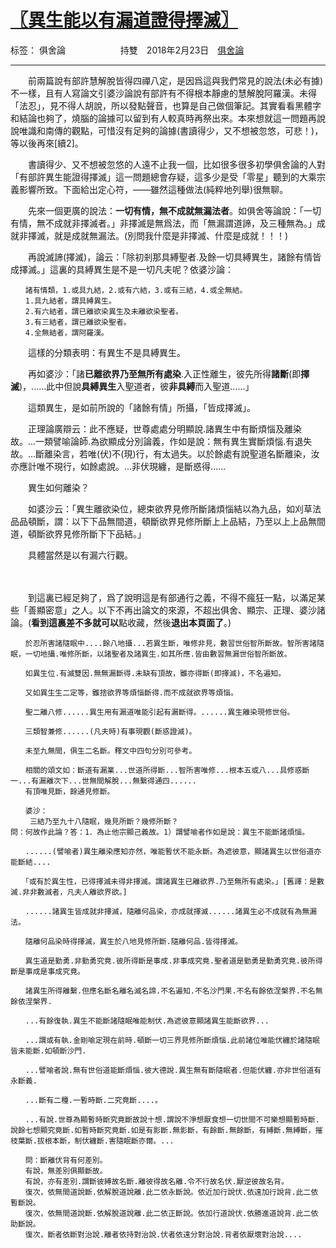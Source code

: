 ﻿# [〖異生能以有漏道證得擇滅〗][1]

标签： 俱舍論
　　　　　　持雙　2018年2月23日　[俱舍論](https://mp.weixin.qq.com/s/HNNfqC3dI2HMy4MXRWK-pw)

---

　　前兩篇說有部許慧解脫皆得四禪八定，是因爲這與我們常見的說法(未必有據)不一樣，且有人寫論文引婆沙論說有部許有不得根本靜慮的慧解脫阿羅漢。未得「法忍」，見不得人胡說，所以發點聲音，也算是自己做個筆記。其實看看黑體字和結論也夠了，燒腦的論據可以留到有人較真時再祭出來。本來想就這一問題再說說唯識和南傳的觀點，可惜沒有足夠的論據(書讀得少，又不想被忽悠，可悲！)，等以後再來\[續2\]。

　　書讀得少、又不想被忽悠的人遠不止我一個，比如很多很多初學俱舍論的人對「有部許異生能證得擇滅」這一問題總會存疑，這多少是受「零星」聽到的大乘宗義影響所致。下面給出定心符，——雖然這種做法(純粹地列舉)很無聊。

　　先來一個更廣的說法：**一切有情，無不成就無漏法者**。如俱舍等論說：「一切有情，無不成就非擇滅者。」非擇滅是無爲法，而「無漏謂道諦，及三種無為。」成就非擇滅，就是成就無漏法。(別問我什麼是非擇滅、什麼是成就！！！)

　　再說滅諦(擇滅)，論云：「除初剎那具縛聖者.及餘一切具縛異生，諸餘有情皆成擇滅。」這裏的具縛異生是不是一切凡夫呢？依婆沙論：

    　　諸有情類，1.或具九結，2.或有六結，3.或有三結，4.或全無結。
    　　1.具九結者，謂具縛異生。
    　　2.有六結者，謂已離欲染異生及未離欲染聖者。
    　　3.有三結者，謂已離欲染聖者。
    　　4.全無結者，謂阿羅漢。

　　這樣的分類表明：有異生不是具縛異生。

　　再如婆沙：「諸**已離欲界乃至無所有處染**.入正性離生，彼先所得**諸斷**(即**擇滅**)，......此中但說**具縛異生**入聖道者，彼**非具縛**而入聖道......」

　　這類異生，是如前所說的「諸餘有情」所攝，「皆成擇滅」。

　　正理論廣辯云：此不應疑，世尊處處分明顯說.諸異生中有斷煩惱及離染故。...一類譬喻論師.為欲顯成分別論義，作如是說：無有異生實斷煩惱.有退失故。...斷離染言，若唯(伏)不(現)行，有太過失。以於餘處有說聖道名斷離染，汝亦應計唯不現行，如餘處說。...非伏現纏，是斷惑得......

　　異生如何離染？

　　如婆沙云：「異生離欲染位，總束欲界見修所斷諸煩惱結以為九品，如刈草法品品頓斷，謂：以下下品無間道，頓斷欲界見修所斷上上品結，乃至以上上品無間道，頓斷欲界見修所斷下下品結。」

　　具體當然是以有漏六行觀。

　　

　　到這裏已經足夠了，爲了說明這是有部通行之義，不得不瘋狂一點，以滿足某些「善顯密意」之人。以下不再出論文的來源，不超出俱舍、顯宗、正理、婆沙諸論。(**看到這裏差不多就可以**點收藏，然後**退出本頁面了**。)


	　　於忍所害諸隨眠中....餘八地攝...若異生斷，唯修非見，數習世俗智所斷故。智所害諸隨眠，一切地攝.唯修所斷，以諸聖者及諸異生.如其所應.皆由數習無漏世俗智所斷故。

	　　如異生位.有滅雙因.無無漏斷得.未缺有頂故，雖亦得斷(即擇滅)，不名遍知。

	　　又如異生生二定等，雖捨欲界等煩惱斷得.而不成就欲界等煩惱。

	　　聖二離八修......異生用有漏道唯能引起有漏斷得。......異生離染現修世俗。

	　　三類智兼修......(凡夫時)有事現觀(斷惑證滅)。

	　　未至九無間，俱生二名斷。釋文中四句分別可參考。

	　　相關的頌文如：斷道有漏業...世道所得斷...智所害唯修...根本五或八...具修惑斷一...有漏離次下...世無間解脫...無繫得通四......
    　　有頂唯見斷，餘通見修斷。

	　　婆沙：
	　　 三結乃至九十八隨眠，幾見所斷？幾修所斷？
    問：何故作此論？答：1．為止他宗顯己義故。1）謂譬喻者作如是說：異生不能斷諸煩惱。

	　　......(譬喻者)異生離染應知亦然，唯能暫伏不能永斷。為遮彼意，顯諸異生以世俗道亦能斷結....

	　　「或有於異生性，已得擇滅未得非擇滅。謂諸異生已離欲界.乃至無所有處染。」[舊譯：是數滅.非非數滅者，凡夫人離欲界欲。]

	　　......諸異生皆成就非擇滅，隨離何品染，亦成就擇滅......諸異生必不成就有為無漏法。

	　　隨離何品染時得擇滅，異生於八地見修所斷.隨離何品.皆得擇滅。

	　　異生道是勤勇.非勤勇究竟.彼所得斷是事成.非事成究竟.聖者道是勤勇是勤勇究竟.彼所得斷是事成是事成究竟。

	　　諸異生所得離繫.但應名斷名離名滅名諦.不名遍知.不名沙門果.不名有餘依涅槃界.不名無餘依涅槃界.

	　　...有餘復執.異生不能斷諸隨眠唯能制伏.為遮彼意顯諸異生能斷欲界...

	　　...謂或有執.金剛喻定現在前時.頓斷一切三界見修所斷煩惱.此前諸位唯能伏纏於諸隨眠皆未能斷.如頓斷沙門.

	　　...譬喻者說.無有世俗道能斷煩惱.彼大德說.異生無有斷隨眠者.但能伏纏.亦非世俗道有永斷義.

	　　...斷有二種.一暫時斷.二究竟斷....。

	　　...有說.世尊為顯暫時斷究竟斷故說十想.謂說不淨想厭食想一切世間不可樂想顯暫時斷.說餘七想顯究竟斷.如暫時斷究竟斷.如是有影斷.無影斷，有餘斷.無餘斷，有縛斷.無縛斷，摧枝葉斷.拔根本斷，制伏纏斷.害隨眠斷亦爾。...

	　　問：斷離伏背有何差別。
	　　有說，無差別俱顯斷故。
	　　有說，亦有差別.謂斷彼縛故名斷.離彼得故名離.令不行故名伏.厭逆彼故名背。
	　　復次，依無間道說斷.依解脫道說離.此二依永斷說。依近加行說伏.依遠加行說背.此二依暫斷說。
	　　復次，依無間道說斷.依解脫道說離.此二依正斷說。依加行道說伏.依勝進道說背.此二依助斷說。
	　　復次，斷者依斷對治說.離者依持對治說.伏者依遠分對治說.背者依厭壞對治說....

  [1]: https://mp.weixin.qq.com/s/2dU2nuI0tqWfBeBZ0KbNOg



